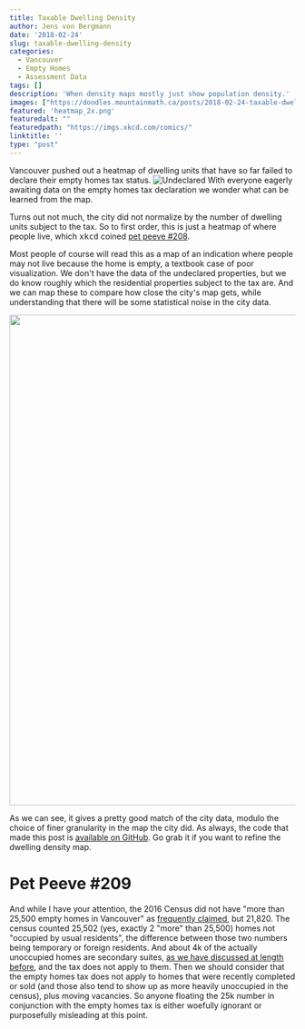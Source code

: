 ```yaml
---
title: Taxable Dwelling Density
author: Jens von Bergmann
date: '2018-02-24'
slug: taxable-dwelling-density
categories:
  - Vancouver
  - Empty Homes
  - Assessment Data
tags: []
description: 'When density maps mostly just show population density.'
images: ["https://doodles.mountainmath.ca/posts/2018-02-24-taxable-dwelling-density_files/figure-html/taxable_dwellings-1.png"]
featured: 'heatmap_2x.png'
featuredalt: ""
featuredpath: "https://imgs.xkcd.com/comics/"
linktitle: ''
type: "post"
---
```


Vancouver pushed out a heatmap of dwelling units that have so far failed to declare their empty homes tax status.
![Undeclared](/images/undeclared_homes.png)
With everyone eagerly awaiting data on the empty homes tax declaration we wonder what can be learned from the map.

Turns out not much, the city did not normalize by the number of dwelling units subject to the tax. So to first order, this is just a heatmap of where people live, which <span style="font-family: monospace;">xkcd</span> coined [pet peeve #208](https://xkcd.com/1138/).

Most people of course will read this as a map of an indication where people may not live because the home is empty, a textbook case of poor visualization. We don't have the data of the undeclared properties, but we do know roughly which the residential properties subject to the tax are. And we can map these to compare how close the city's map gets, while understanding that there will be some statistical noise in the city data.










<img src="/posts/2018-02-24-taxable-dwelling-density_files/figure-html/taxable_dwellings-1.png" width="864" />

As we can see, it gives a pretty good match of the city data, modulo the choice of finer granularity in the map the city did. As always, the code that made this post is [available on GitHub](https://github.com/mountainMath/doodles/blob/master/content/posts/2018-02-24-taxable-dwelling-density.Rmarkdown). Go grab it if you want to refine the dwelling density map.

# Pet Peeve #209
And while I have your attention, the 2016 Census did not have "more than 25,500 empty homes in Vancouver" as [frequently claimed](http://vancouversun.com/news/local-news/empty-homes-tax-city-of-vancouver-releases-heat-map-showing-clusters-of-undeclared-properties), but 21,820. The census counted 25,502 (yes, exactly 2 "more" than 25,500) homes not "occupied by usual residents", the difference between those two numbers being temporary or foreign residents. And about 4k of the actually unoccupied homes are secondary suites, [as we have discussed at length before](https://doodles.mountainmath.ca/blog/2018/01/25/empty-suites/), and the tax does not apply to them. Then we should consider that the empty homes tax does not apply to homes that were recently completed or sold (and those also tend to show up as more heavily unoccupied in the census), plus moving vacancies. So anyone floating the 25k number in conjunction with the empty homes tax is either woefully ignorant or purposefully misleading at this point.

